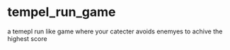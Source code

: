 # tempel_run_game
a temepl run like game where your catecter avoids enemyes to achive the highest score

